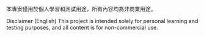 本專案僅用於個人學習和測試用途，所有內容均為非商業用途。

Disclaimer (English) This project is intended solely for personal learning and testing purposes, and all content is for non-commercial use.
